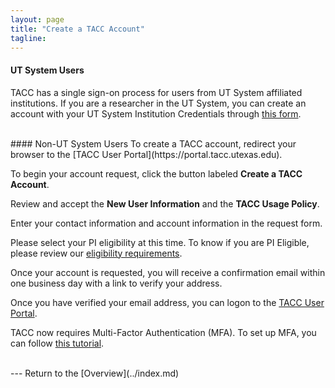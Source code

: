```yaml
---
layout: page
title: "Create a TACC Account"
tagline:
---
```


#### UT System Users
TACC has a single sign-on process for users from UT System affiliated institutions. If you are a researcher in the UT System, you can create an account with your UT System Institution Credentials through [this form](https://portal.tacc.utexas.edu/utdr).

<br>
#### Non-UT System Users
To create a TACC account, redirect your browser to the [TACC User Portal](https://portal.tacc.utexas.edu).

To begin your account request, click the button labeled **Create a TACC Account**.

Review and accept the **New User Information** and the **TACC Usage Policy**.

Enter your contact information and account information in the request form.

Please select your PI eligibility at this time. To know if you are PI Eligible, please review our [eligibility requirements](https://portal.tacc.utexas.edu/allocations-overview#eligibility).

Once your account is requested, you will receive a confirmation email within one business day with a link to verify your address.

Once you have verified your email address, you can logon to the [TACC User Portal](https://portal.tacc.utexas.edu).

TACC now requires Multi-Factor Authentication (MFA). To set up MFA, you can follow [this tutorial](https://portal.tacc.utexas.edu/tutorials/multifactor-authentication).

<br>
---
Return to the [Overview](../index.md)
